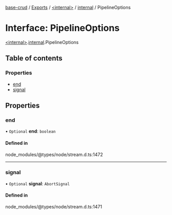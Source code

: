 [base-crud](../README.md) / [Exports](../modules.md) / [\<internal\>](../modules/internal_.md) / [internal](../modules/internal_.internal.md) / PipelineOptions

# Interface: PipelineOptions

[\<internal\>](../modules/internal_.md).[internal](../modules/internal_.internal.md).PipelineOptions

## Table of contents

### Properties

- [end](internal_.internal.PipelineOptions.md#end)
- [signal](internal_.internal.PipelineOptions.md#signal)

## Properties

### end

• `Optional` **end**: `boolean`

#### Defined in

node_modules/@types/node/stream.d.ts:1472

___

### signal

• `Optional` **signal**: `AbortSignal`

#### Defined in

node_modules/@types/node/stream.d.ts:1471
